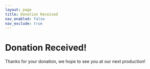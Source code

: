 ```yaml
---
layout: page
title: Donation Received
nav_enabled: false
nav_exclude: true
---
```


<!-- title: Donation Received -->
<!-- categories: pages -->
<!-- tags: support,donation -->
<!-- published: 2021-10-01T17:30:00-05:00 -->
<!-- updated: 2021-10-01T17:30:00-05:00 -->
<!-- summary: Never expectated but always appreciated. -->

# Donation Received!

Thanks for your donation, we hope to see you at our next production!

<!-- EOF -->
